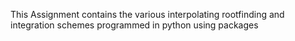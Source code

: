 This Assignment contains the various interpolating rootfinding and integration schemes programmed in python using packages
